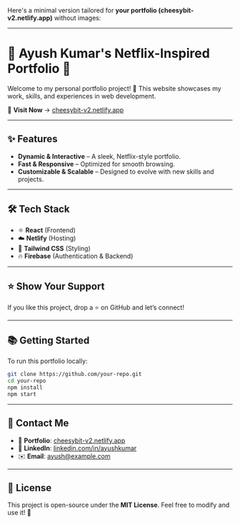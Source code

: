 Here's a minimal version tailored for **your portfolio (cheesybit-v2.netlify.app)** without images:  

---

# 🌟 Ayush Kumar's Netflix-Inspired Portfolio 🌟  

Welcome to my personal portfolio project! 🚀 This website showcases my work, skills, and experiences in web development.  

🔗 **Visit Now** → [cheesybit-v2.netlify.app](https://cheesybit-v2.netlify.app)  

---

## ✨ Features  

- **Dynamic & Interactive** – A sleek, Netflix-style portfolio.  
- **Fast & Responsive** – Optimized for smooth browsing.  
- **Customizable & Scalable** – Designed to evolve with new skills and projects.  

---

## 🛠️ Tech Stack  

- ⚛️ **React** (Frontend)  
- ☁️ **Netlify** (Hosting)  
- 🎨 **Tailwind CSS** (Styling)  
- 🔥 **Firebase** (Authentication & Backend)  

---

## ⭐ Show Your Support  

If you like this project, drop a ⭐ on GitHub and let’s connect!  

---

## 📚 Getting Started  

To run this portfolio locally:  

```bash
git clone https://github.com/your-repo.git
cd your-repo
npm install
npm start
```

---

## 📧 Contact Me  

- 💼 **Portfolio**: [cheesybit-v2.netlify.app](https://cheesybit-v2.netlify.app)  
- 🔗 **LinkedIn**: [linkedin.com/in/ayushkumar](#)  
- ✉️ **Email**: [ayush@example.com](mailto:ayush@example.com)  

---

## 📜 License  

This project is open-source under the **MIT License**. Feel free to modify and use it! 🚀
